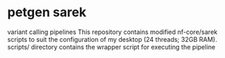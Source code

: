 # petgen sarek
variant calling pipelines
This repository contains modified nf-core/sarek scripts to suit the configuration of my desktop (24 threads; 32GB RAM).
scripts/ directory contains the wrapper script for executing the pipeline
